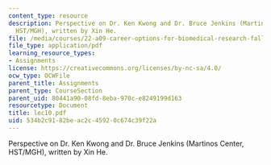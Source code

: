 ```yaml
---
content_type: resource
description: Perspective on Dr. Ken Kwong and Dr. Bruce Jenkins (Martinos Center,
  HST/MGH), written by Xin He.
file: /media/courses/22-a09-career-options-for-biomedical-research-fall-2006/534b2c9182beac2c45920c674c39f22a_lec10.pdf
file_type: application/pdf
learning_resource_types:
- Assignments
license: https://creativecommons.org/licenses/by-nc-sa/4.0/
ocw_type: OCWFile
parent_title: Assignments
parent_type: CourseSection
parent_uid: 80441a90-08fd-8eba-970c-e8249199d163
resourcetype: Document
title: lec10.pdf
uid: 534b2c91-82be-ac2c-4592-0c674c39f22a
---
```

Perspective on Dr. Ken Kwong and Dr. Bruce Jenkins (Martinos Center, HST/MGH), written by Xin He.